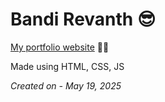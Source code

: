 # Bandi Revanth 😎
[My portfolio website](https://bandirevanth.github.io/) 🌟🚀

Made using HTML, CSS, JS

_Created on - May 19, 2025_
